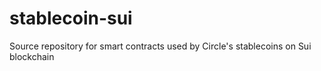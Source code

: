 # stablecoin-sui
Source repository for smart contracts used by Circle's stablecoins on Sui blockchain
